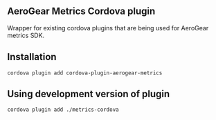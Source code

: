 ## AeroGear Metrics Cordova plugin

Wrapper for existing cordova plugins that are being used for AeroGear metrics SDK.

## Installation

```
cordova plugin add cordova-plugin-aerogear-metrics
```

## Using development version of plugin

```
cordova plugin add ./metrics-cordova
```
